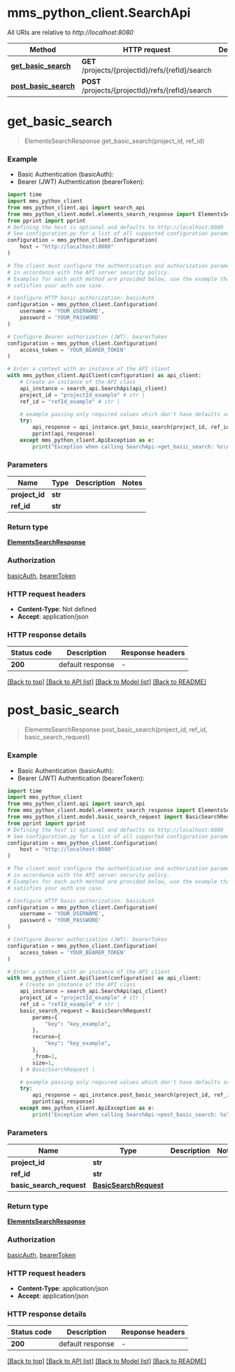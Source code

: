 # mms_python_client.SearchApi

All URIs are relative to *http://localhost:8080*

Method | HTTP request | Description
------------- | ------------- | -------------
[**get_basic_search**](SearchApi.md#get_basic_search) | **GET** /projects/{projectId}/refs/{refId}/search | 
[**post_basic_search**](SearchApi.md#post_basic_search) | **POST** /projects/{projectId}/refs/{refId}/search | 


# **get_basic_search**
> ElementsSearchResponse get_basic_search(project_id, ref_id)



### Example

* Basic Authentication (basicAuth):
* Bearer (JWT) Authentication (bearerToken):

```python
import time
import mms_python_client
from mms_python_client.api import search_api
from mms_python_client.model.elements_search_response import ElementsSearchResponse
from pprint import pprint
# Defining the host is optional and defaults to http://localhost:8080
# See configuration.py for a list of all supported configuration parameters.
configuration = mms_python_client.Configuration(
    host = "http://localhost:8080"
)

# The client must configure the authentication and authorization parameters
# in accordance with the API server security policy.
# Examples for each auth method are provided below, use the example that
# satisfies your auth use case.

# Configure HTTP basic authorization: basicAuth
configuration = mms_python_client.Configuration(
    username = 'YOUR_USERNAME',
    password = 'YOUR_PASSWORD'
)

# Configure Bearer authorization (JWT): bearerToken
configuration = mms_python_client.Configuration(
    access_token = 'YOUR_BEARER_TOKEN'
)

# Enter a context with an instance of the API client
with mms_python_client.ApiClient(configuration) as api_client:
    # Create an instance of the API class
    api_instance = search_api.SearchApi(api_client)
    project_id = "projectId_example" # str | 
    ref_id = "refId_example" # str | 

    # example passing only required values which don't have defaults set
    try:
        api_response = api_instance.get_basic_search(project_id, ref_id)
        pprint(api_response)
    except mms_python_client.ApiException as e:
        print("Exception when calling SearchApi->get_basic_search: %s\n" % e)
```


### Parameters

Name | Type | Description  | Notes
------------- | ------------- | ------------- | -------------
 **project_id** | **str**|  |
 **ref_id** | **str**|  |

### Return type

[**ElementsSearchResponse**](ElementsSearchResponse.md)

### Authorization

[basicAuth](../README.md#basicAuth), [bearerToken](../README.md#bearerToken)

### HTTP request headers

 - **Content-Type**: Not defined
 - **Accept**: application/json


### HTTP response details

| Status code | Description | Response headers |
|-------------|-------------|------------------|
**200** | default response |  -  |

[[Back to top]](#) [[Back to API list]](../README.md#documentation-for-api-endpoints) [[Back to Model list]](../README.md#documentation-for-models) [[Back to README]](../README.md)

# **post_basic_search**
> ElementsSearchResponse post_basic_search(project_id, ref_id, basic_search_request)



### Example

* Basic Authentication (basicAuth):
* Bearer (JWT) Authentication (bearerToken):

```python
import time
import mms_python_client
from mms_python_client.api import search_api
from mms_python_client.model.elements_search_response import ElementsSearchResponse
from mms_python_client.model.basic_search_request import BasicSearchRequest
from pprint import pprint
# Defining the host is optional and defaults to http://localhost:8080
# See configuration.py for a list of all supported configuration parameters.
configuration = mms_python_client.Configuration(
    host = "http://localhost:8080"
)

# The client must configure the authentication and authorization parameters
# in accordance with the API server security policy.
# Examples for each auth method are provided below, use the example that
# satisfies your auth use case.

# Configure HTTP basic authorization: basicAuth
configuration = mms_python_client.Configuration(
    username = 'YOUR_USERNAME',
    password = 'YOUR_PASSWORD'
)

# Configure Bearer authorization (JWT): bearerToken
configuration = mms_python_client.Configuration(
    access_token = 'YOUR_BEARER_TOKEN'
)

# Enter a context with an instance of the API client
with mms_python_client.ApiClient(configuration) as api_client:
    # Create an instance of the API class
    api_instance = search_api.SearchApi(api_client)
    project_id = "projectId_example" # str | 
    ref_id = "refId_example" # str | 
    basic_search_request = BasicSearchRequest(
        params={
            "key": "key_example",
        },
        recurse={
            "key": "key_example",
        },
        _from=1,
        size=1,
    ) # BasicSearchRequest | 

    # example passing only required values which don't have defaults set
    try:
        api_response = api_instance.post_basic_search(project_id, ref_id, basic_search_request)
        pprint(api_response)
    except mms_python_client.ApiException as e:
        print("Exception when calling SearchApi->post_basic_search: %s\n" % e)
```


### Parameters

Name | Type | Description  | Notes
------------- | ------------- | ------------- | -------------
 **project_id** | **str**|  |
 **ref_id** | **str**|  |
 **basic_search_request** | [**BasicSearchRequest**](BasicSearchRequest.md)|  |

### Return type

[**ElementsSearchResponse**](ElementsSearchResponse.md)

### Authorization

[basicAuth](../README.md#basicAuth), [bearerToken](../README.md#bearerToken)

### HTTP request headers

 - **Content-Type**: application/json
 - **Accept**: application/json


### HTTP response details

| Status code | Description | Response headers |
|-------------|-------------|------------------|
**200** | default response |  -  |

[[Back to top]](#) [[Back to API list]](../README.md#documentation-for-api-endpoints) [[Back to Model list]](../README.md#documentation-for-models) [[Back to README]](../README.md)

